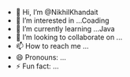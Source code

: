 - 👋 Hi, I’m @NikhilKhandait
- 👀 I’m interested in ...Coading
- 🌱 I’m currently learning ...Java
- 💞️ I’m looking to collaborate on ...
- 📫 How to reach me ...
- 😄 Pronouns: ...
- ⚡ Fun fact: ...

<!---
NikhilKhandait/NikhilKhandait is a ✨ special ✨ repository because its `README.md` (this file) appears on your GitHub profile.
You can click the Preview link to take a look at your changes.
--->
